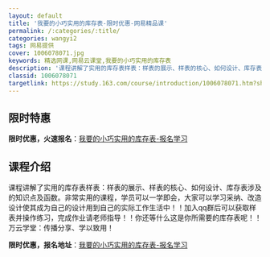 ```yaml
---
layout: default
title: '我要的小巧实用的库存表-限时优惠-网易精品课'
permalink: /:categories/:title/
categories: wangyi2
tags: 网易提供
cover: 1006078071.jpg
keywords: 精选网课,网易云课堂,我要的小巧实用的库存表
description: '课程讲解了实用的库存表样表：样表的展示、样表的核心、如何设计、库存表涉及的知识点及函数。非常实用的课程，学员可以一学即会'
classid: 1006078071
targetlink: https://study.163.com/course/introduction/1006078071.htm?share=1&shareId=1025206652&utm_campaign=share&utm_medium=iphoneShare&utm_source=&utm_u=1025206652
---
```


## 限时特惠

**限时优惠，火速报名**：[我要的小巧实用的库存表-报名学习](https://study.163.com/course/introduction/1006078071.htm?share=1&shareId=1025206652&utm_campaign=share&utm_medium=iphoneShare&utm_source=&utm_u=1025206652)

## 课程介绍

课程讲解了实用的库存表样表：样表的展示、样表的核心、如何设计、库存表涉及的知识点及函数。非常实用的课程，学员可以一学即会，大家可以学习采纳、改造设计使其成为自己的设计用到自己的实际工作生活中！！加入qq群后可以获取样表并操作练习，完成作业请老师指导！！你还等什么这是你所需要的库存表呢！！万云学堂：传播分享、学以致用！

**限时优惠，报名地址**：[我要的小巧实用的库存表-报名学习](https://study.163.com/course/introduction/1006078071.htm?share=1&shareId=1025206652&utm_campaign=share&utm_medium=iphoneShare&utm_source=&utm_u=1025206652)

